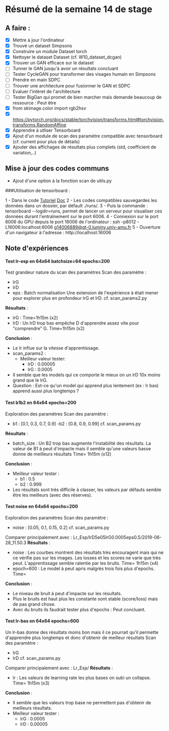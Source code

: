 # Résumé de la semaine 14 de stage


## A faire :

- [x]  Mettre à jour l'ordinateur
- [x]  Trouvé un dataset Simpsons
- [x]  Construire un module Dataset torch
- [x]  Nettoyer le dataset Dataset (cf. W10_dataset_dcgan)
- [x]  Trouver un GAN efficace sur le dataset
- [ ] Tunner le GAN jusqu'à avoir un résultats concluant
- [ ] Tester CycleGAN pour transformer des visages humain en Simpsons
- [ ] Prendre en main SDPC
- [ ] Trouver une architecture pour fusionner le GAN et SDPC
- [ ] Evaluer l'intèret de l'architecture
- [ ] Tester BigGan qui promet de bien marcher mais demande beaucoup de ressource : Peut être
- [x] from skimage.color import rgb2hsv
- [x] https://pytorch.org/docs/stable/torchvision/transforms.html#torchvision.transforms.RandomAffine
- [x] Apprendre à utliser Tensorboard
- [x] Ajout d'un module de scan des paramètre compatible avec tensorboard (cf. current pour plus de détails)
- [x] Ajouter des affichages de résultats plus complets (std, coefficient de variation,..)

## Mise à jour des codes communs

 - Ajout d'une option à la fonction scan de utils.py

###Utilisation de tensorboard :

1 - Dans le code [Tutoriel](https://www.tensorflow.org/guide/summaries_and_tensorboard) [Doc](https://pytorch.org/docs/stable/tensorboard.html)
2 - Les codes compatibles sauvegardes les données dans un dossier, par défault ./runs/.
3 - Puis la commande : tensorboard --logdir=runs, permet de lancer un serveur pour visualiser ces données durant l'entraînement sur le port 6006.
4 - Connexion sur le port 6006 du GPU depuis le port 16006 de l'ordinateur : ssh -p8012 -L16006:localhost:6006 g14006889@gt-0.luminy.univ-amu.fr
5 - Ouverture d'un navigateur à l'adresse : http://localhost:16006

## Note d'expériences

#### Test lr-esp en 64x64 batchsize=64 epochs=200 
Test grandeur nature du scan des paramètres
Scan des paramètre :
  - lrG
  - lrD
  - eps : Batch normalisation
Une extension de l'expérience à était mener pour explorer plus en profondeur lrG et lrD.
cf. scan_params2.py

__Résultats__ :
  - lrG : 
    Time=1h15m (x2)
  - lrD : Un lrD trop bas empêche D d'apprendre assez vite pour "comprendre" G.
    Time=1h15m (x2)
		
__Conclusion__ :
  - Le lr influe sur la vitesse d'apprentissage.
  - scan_params2 :
    - Meilleur valeur tester:
      - lrD : 0.00005
      - lrG : 0.0005
  - Il semble que les models qui ce comporte le mieux on un lrD 10x moins grand que le lrG.
  - Question : Est-ce qu'un model qui apprend plus lentement (ex : lr bas) apprend aussi plus longtemps ?

#### Test b1b2 en 64x64 epochs=200 
Exploration des paramètres 
Scan des paramètre :
  - b1 : [0.1, 0.3, 0.7, 0.9] 
  -b2 : [0.8, 0.9, 0.99]
cf. scan_params.py

__Résultats__ :
  - batch_size : Un B2 trop bas augmente l'instabilité des résultats. La valeur de B1 à peut d'impacte mais il semble qu'une valeurs basse donne de meilleurs résultats
    Time= 1h15m (x12)
		
__Conclusion__ :
  - Meilleur valeur tester :
    - b1 : 0.5
    - b2 : 0.999
  - Les résultats sont très difficile à classer, les valeurs par défauts semble être les meilleurs (avec des réserves).

#### Test noise en 64x64 epochs=200 
Exploration des paramètres 
Scan des paramètre :
  - noise : [0.05, 0.1, 0.15, 0.2]
cf. scan_params.py

Comparer principalement avec : Lr_Esp/lrD5e05lrG0.0005eps0.5/2019-06-28_11.50.3
__Résultats__ :
  - noise : Les courbes montrent des résultats très encouragent mais qui ne ce vérifie pas sur les images. Les losses et les scores ne varie que très peut. L'apprentissage semble ralentie par les bruits.
    Time= 1h15m (x4)
  - epoch=600 : Le model à peut apris malgrès trois fois plus d'epochs.
    Time=
		
__Conclusion__ :
  - Le niveau de bruit à peut d'impacte sur les résultats.
  - Plus le bruits est haut plus les constante sont stable (score/loss) mais de pas grand chose.
  - Avec du bruits ils faudrait tester plus d'epochs : Peut concluant.
   
#### Test lr-bas en 64x64 epochs=600 
Un lr-bas donne des résultats moins bon mais il ce pourrait qu'il permette d'apprendre plus longtemps et donc d'obtenir de meilleur résultats
Scan des paramètre :
  - lrG 
  - lrD 
cf. scan_params.py

Comparer principalement avec : Lr_Esp/
__Résultats__ :
  - lr : Les valeurs de learning rate les plus bases on subi un collapse.
    Time= 1h15m (x3)
		
__Conclusion__ :
  - Il semble que les valeurs trop base ne permettent pas d'obtenir de meilleurs résultats.
  - Meilleur valeur tester :
    - lrG : 0.0005
    - lrD : 0.00005

